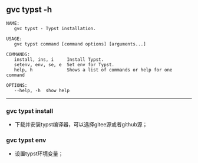 ## gvc typst -h
```shell
NAME:
   gvc typst - Typst installation.

USAGE:
   gvc typst command [command options] [arguments...]

COMMANDS:
   install, ins, i     Install Typst.
   setenv, env, se, e  Set env for Typst.
   help, h             Shows a list of commands or help for one command

OPTIONS:
   --help, -h  show help
```

----------

### gvc typst install
- 下载并安装typst编译器，可以选择gitee源或者github源；

### gvc typst env
- 设置typst环境变量；
